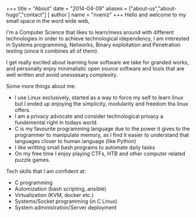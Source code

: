 +++
title = "About"
date = "2014-04-09"
aliases = ["about-us","about-hugo","contact"]
[ author ]
  name = "nveniz"
+++
Hello and welcome to my small space in the word wide web,

I'm a Computer Science that likes to learn/mess around with different technologies in order to achieve technological idependency, I am interested in Systems programming, Networks, Binary exploitation and Penetration testing (since it combines all of them).

I get really excited about learning how software we take for granded works, and personally enjoy minimalistic open source software and tools that are well written and avoid unessesary complexity.

Some more things about me:
 - I use Linux exclusively, started as a way to force my self to learn linux but I ended up enjoying the simplicity, modularity and freedom tha linux offers.
 - I am a privacy advocate and consider technological privacy a fundemental right in todays world.
 - C is my favourite programming language due to the power it gives to the programmer to manipulate memory, as I find it easier to understand that languages closer to human language (like Python)
 - I like writting small bash programs to automate daily tasks
 - On my free time I enjoy playing CTFs, HTB and other computer related puzzle games.


Tech skills that I am confident at:
 - C programming
 - Automization (bash scripting, ansible)
 - Virtualization (KVM, docker etc.)
 - Systems/Socket programming (in C Linux)
 - System administration/Server deployment

